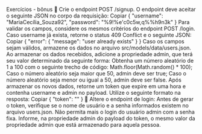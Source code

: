 Exercícios - bônus
🚀 Crie o endpoint POST /signup.
O endpoint deve aceitar o seguinte JSON no corpo da requisição:
Copiar
    {
      "username": "MariaCecília_Souza92",
      "password": "%9!%e'c0c5w,q%%h9n3k"
    }
Para validar os campos, considere os mesmos critérios do endpoint POST /login.
Caso username já exista, retorne o status 409 Conflict e o seguinte JSON:
Copiar
    {
      "error": { "message": "user already exists" }
    }
Caso os campos sejam válidos, armazene os dados no arquivo src/models/data/users.json.
Ao armazenar os dados recebidos, adicione a propriedade admin, que terá seu valor determinado da seguinte forma:
Obtenha um número aleatório de 1 a 100 com o seguinte trecho de código: Math.floor(Math.random() * 100);
Caso o número aleatório seja maior que 50, admin deve ser true;
Caso o número aleatório seja menor ou igual a 50, admin deve ser false.
Após armazenar os novos dados, retorne um token que expire em uma hora e contenha username e admin no payload. Utilize o seguinte formato na resposta:
Copiar
    {
      "token": "<token gerado aqui>"
    }
🚀 Altere o endpoint de login:
Antes de gerar o token, verifique se o nome de usuário e a senha informados existem no arquivo users.json.
Não permita mais o login do usuário admin com a senha fixa.
Informe, na propriedade admin do payload do token, o mesmo valor da propriedade admin que está armazenado para aquela pessoa.